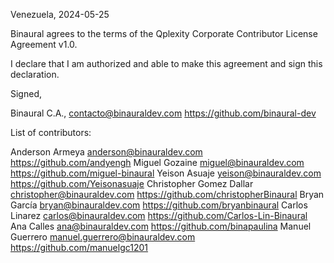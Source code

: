 Venezuela, 2024-05-25

Binaural agrees to the terms of the Qplexity Corporate Contributor License
Agreement v1.0.

I declare that I am authorized and able to make this agreement and sign this
declaration.

Signed,

Binaural C.A., contacto@binauraldev.com https://github.com/binaural-dev

List of contributors:

Anderson Armeya anderson@binauraldev.com https://github.com/andyengh
Miguel Gozaine miguel@binauraldev.com https://github.com/miguel-binaural
Yeison Asuaje yeison@binauraldev.com https://github.com/Yeisonasuaje
Christopher Gomez Dallar christopher@binauraldev.com https://github.com/christopherBinaural
Bryan García bryan@binauraldev.com https://github.com/bryanbinaural
Carlos Linarez carlos@binauraldev.com https://github.com/Carlos-Lin-Binaural
Ana Calles ana@binauraldev.com https://github.com/binapaulina
Manuel Guerrero manuel.guerrero@binauraldev.com https://github.com/manuelgc1201
